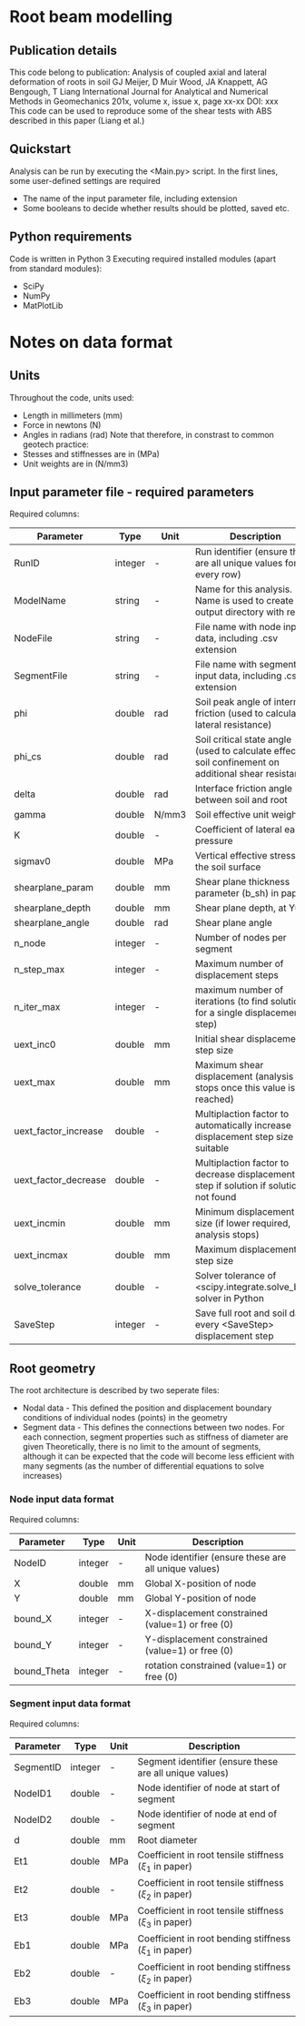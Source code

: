 # Root beam modelling

## Publication details
This code belong to publication:
    Analysis of coupled axial and lateral deformation of roots in soil
	  GJ Meijer, D Muir Wood, JA Knappett, AG Bengough, T Liang
	  International Journal for Analytical and Numerical Methods in Geomechanics
	  201x, volume x, issue x, page xx-xx
	  DOI: xxx
This code can be used to reproduce some of the shear tests with ABS described in this paper (Liang et al.)


## Quickstart
Analysis can be run by executing the <Main.py> script.
In the first lines, some user-defined settings are required
* The name of the input parameter file, including extension
* Some booleans to decide whether results should be plotted, saved etc.


## Python requirements
Code is written in Python 3
Executing required installed modules (apart from standard modules):
* SciPy
* NumPy
* MatPlotLib


# Notes on data format

## Units
Throughout the code, units used:
* Length in millimeters (mm)
* Force in newtons (N)
* Angles in radians (rad)
Note that therefore, in constrast to common geotech practice:
* Stesses and stiffnesses are in (MPa)
* Unit weights are in (N/mm3)

## Input parameter file - required parameters
Required columns:

| Parameter | Type | Unit | Description |
|----------------------------------------------------------|-------------|------------------------------------------------------------------------------------------------------------------------------|---------------------------------------------------------------------------------------------------------|
| RunID | integer | - | Run identifier (ensure these are all unique values for every row) |
| ModelName | string | - | Name for this analysis. Name is used to create output directory with results |
| NodeFile | string | - | File name with node input data, including .csv extension |
| SegmentFile | string | - | File name with segment input data, including .csv extension |
| phi | double | rad | Soil peak angle of internal friction (used to calculate lateral resistance) |
| phi_cs | double | rad | Soil critical state angle (used to calculate effect of soil confinement on additional shear resistance) |
| delta | double | rad | Interface friction angle between soil and root |
| gamma | double | N/mm3 | Soil effective unit weight |
| K | double | - | Coefficient of lateral earth pressure |
| sigmav0 | double | MPa | Vertical effective stress at the soil surface |
| shearplane_param | double | mm | Shear plane thickness parameter (b_sh) in paper |
| shearplane_depth | double | mm | Shear plane depth, at Y=0 |
| shearplane_angle | double | rad | Shear plane angle |
| n_node | integer | - | Number of nodes per segment |
| n_step_max | integer | - | Maximum number of displacement steps |
| n_iter_max | integer | - | maximum number of iterations (to find solution for a single displacement step) |
| uext_inc0 | double | mm | Initial shear displacement step size |
| uext_max | double | mm | Maximum shear displacement (analysis stops once this value is reached) |
| uext_factor_increase | double | - | Multiplaction factor to automatically increase displacement step size if suitable |
| uext_factor_decrease | double | - | Multiplaction factor to decrease displacement step if solution if solution not found |
| uext_incmin | double | mm | Minimum displacement step size (if lower required, analysis stops) |
| uext_incmax | double | mm | Maximum displacement step size |
| solve_tolerance | double | - | Solver tolerance of &lt;scipy.integrate.solve_bvp&gt; solver in Python |
| SaveStep | integer | - | Save full root and soil data every &lt;SaveStep&gt; displacement step |

## Root geometry
The root architecture is described by two seperate files:
* Nodal data   - This defined the position and displacement boundary conditions of individual nodes (points) in the geometry
* Segment data - This defines the connections between two nodes. For each connection, segment properties such as stiffness of diameter are given
Theoretically, there is no limit to the amount of segments, although it can be expected that the code will become less efficient with many segments (as the number of differential equations to solve increases)

### Node input data format
Required columns:

| Parameter | Type | Unit | Description |
|----------------------------------------------------------|-------------|------------------------------------------------------------------------------------------------------------------------------|--------------------------------------------------------------------------------------|
| NodeID | integer | - | Node identifier (ensure these are all unique values) |
| X | double | mm | Global X-position of node |
| Y | double | mm | Global Y-position of node |
| bound_X | integer | - | X-displacement constrained (value=1) or free (0) |
| bound_Y | integer | - | Y-displacement constrained (value=1) or free (0) |
| bound_Theta | integer | - | rotation constrained (value=1) or free (0) |

### Segment input data format
Required columns:

| Parameter | Type | Unit | Description |
|----------------------------------------------------------|-------------|------------------------------------------------------------------------------------------------------------------------------|--------------------------------------------------------------------------------------|
| SegmentID | integer | - | Segment identifier (ensure these are all unique values) |
| NodeID1 | double | - | Node identifier of node at start of segment |
| NodeID2 | double | - | Node identifier of node at end of segment |
| d | double | mm | Root diameter |
| Et1 | double | MPa | Coefficient in root tensile stiffness ($\xi_1$ in paper) |
| Et2 | double | - | Coefficient in root tensile stiffness ($\xi_2$ in paper) |
| Et3 | double | MPa | Coefficient in root tensile stiffness ($\xi_3$ in paper) |
| Eb1 | double | MPa | Coefficient in root bending stiffness ($\xi_1$ in paper) |
| Eb2 | double | - | Coefficient in root bending stiffness ($\xi_2$ in paper) |
| Eb3 | double | MPa | Coefficient in root bending stiffness ($\xi_3$ in paper) |


